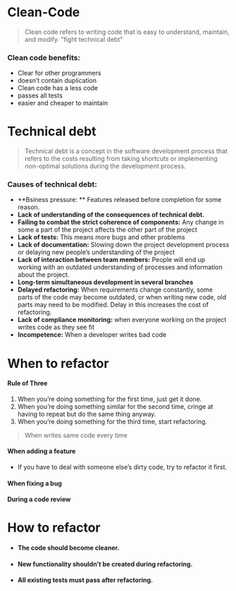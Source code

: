 # Clean-Code

> Clean code refers to writing code that is easy to understand, maintain, and modify. "fight technical debt"

### Clean code benefits:

* Clear for other programmers
* doesn’t contain duplication
* Clean code has a less code
* passes all tests
* easier and cheaper to maintain

# Technical debt

> Technical debt is a concept in the software development process that refers to the costs resulting from taking shortcuts or implementing non-optimal solutions during the development process.

### Causes of technical debt:

* **Bsiness pressure: ** Features released before completion for some reason.
* **Lack of understanding of the consequences of technical debt.**
* **Failing to combat the strict coherence of components:** Any change in some a part of the project affects the other part of the project
* **Lack of tests:** This means more bugs and other problems
* **Lack of documentation:** Slowing down the project development process or delaying new people’s understanding of the project
* **Lack of interaction between team members:** People will end up working with an outdated understanding of processes and information about the project.
* **Long-term simultaneous development in several branches**
* **Delayed refactoring:** When requirements change constantly, some parts of the code may become outdated, or when writing new code, old parts may need to be modified. Delay in this increases the cost of refactoring.
* **Lack of compliance monitoring:** when everyone working on the project writes code as they see fit
* **Incompetence:** When a developer writes bad code

# When to refactor


#### Rule of Three

1. When you’re doing something for the first time, just get it done.
2. When you’re doing something similar for the second time, cringe at having to repeat but do the same thing anyway.
3. When you’re doing something for the third time, start refactoring.

> When writes same code every time

#### When adding a feature

* If you have to deal with someone else’s dirty code, try to refactor it first.

#### When fixing a bug

#### During a code review

# How to refactor

* #### The code should become cleaner.
* #### New functionality shouldn’t be created during refactoring.
* #### All existing tests must pass after refactoring.
